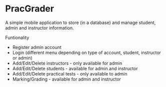 # PracGrader

A simple mobile application to store (in a database) and manage student, admin and instructor information.

Funtionality
- Register admin account
- Login (different menu depending on type of account, student, instructor or admin)
- Add/Edit/Delete instructors - only available for admin
- Add/Edit/Delete students - available for admin and instructor
- Add/Edit/Delete practical tests - only available to admin
- Marking/Grading - available for admin and instructor
